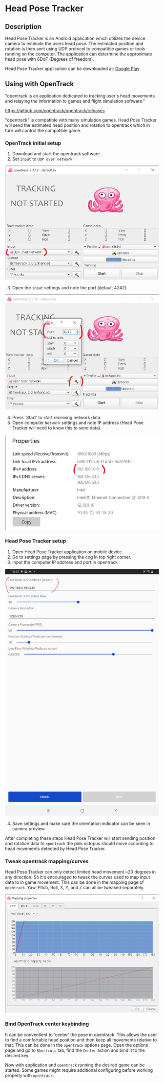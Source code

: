 # Head Pose Tracker

## Description
Head Pose Tracker is an Android application which utilizes the device camera to estimate the users head pose. The estimated position and rotation is then sent using UDP protocol to compatible games or tools running on the computer. The application can determine the approximate head pose with 6DoF (Degrees of freedom).

Head Pose Tracker application can be downloaded at: [Google Play](https://play.google.com/store/apps/details?id=org.axelwettervik.headposetracker)

## Using with OpenTrack
"opentrack is an application dedicated to tracking user's head movements and relaying the information to games and flight simulation software."

https://github.com/opentrack/opentrack/releases

"opentrack" is compatible with many simulation games. Head Pose Tracker will send the estimated head position and rotation to opentrack which in turn will control the compatible game.

### OpenTrack initial setup
1. Download and start the opentrack software
2. Set `input` to `UDP over network`

![UDP over network](res/opentrack-UDP-over-network.png)

3. Open the `input` settings and note the port (default 4242).

![Port](res/opentrack-network-port.png)

4. Press `Start' to start receiving network data.
5. Open computer `Network` settings and note IP address (Head Pose Tracker will need to know this to send data).

![Windows IP](res/windows-ip-address.png)


### Head Pose Tracker setup
1. Open Head Pose Tracker application on mobile device.
2. Go to settings page by pressing the cog in top right corner.
3. Input the computer IP address and port in opentrack

![Application Settings](res/head-pose-tracker-server-address.jpg)

4. Save settings and make sure the orientation indicator can be seen in camera preview.

After completing these steps Head Pose Tracker will start sending position and rotation data to `opentrack` the pink octopus should move according to head movements detected by Head Pose Tracker.

### Tweak opentrack mapping/curves
Head Pose Tracker can only detect limited head movement ~20 degrees in any direction. So it's encouraged to tweak the curves used to map input data to in game movement. This can be done in the mapping page of `opentrack`. Yaw, Pitch, Roll, X, Y, and Z can all be tweaked separately.

![OpenTrack mapping](res/opentrack-yaw-mapping-example.png)

### Bind OpenTrack center keybinding
It can be conventient to 'center' the pose in opentrack. This allows the user to find a comfortable head position and then keep all movements relative to that. This can be done in the `opentrack` options page. Open the options page and go to `Shortcuts` tab, find the `Center` action and bind it to the desired key.

Now with application and `opentrack` running the desired game can be started. Some games might require additional configuring before working properly with `opentrack`.

